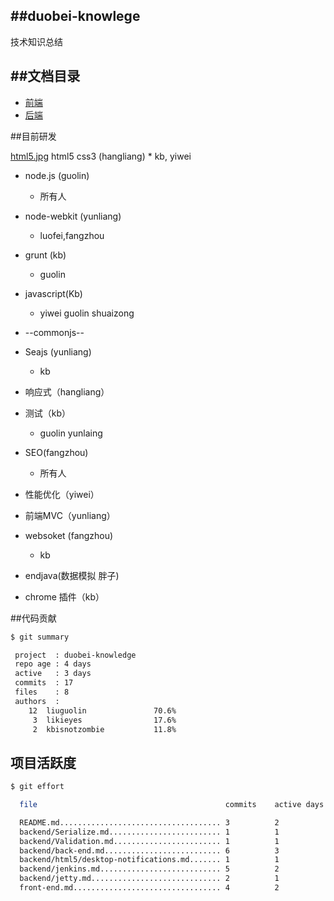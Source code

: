 ##duobei-knowlege
---
技术知识总结


##文档目录
----
    
* [前端](front-end.md)
* [后端](backend/back-end.md)

##目前研发

[html5.jpg](static/img/html5.jpg) html5 css3 (hangliang)
    * kb, yiwei

* node.js (guolin) 

    * 所有人

* node-webkit (yunliang)
    * luofei,fangzhou

* grunt (kb) 
    * guolin

* javascript(Kb)
    * yiwei guolin shuaizong

* --commonjs--
* Seajs (yunliang)
    * kb
* 响应式（hangliang）

* 测试（kb）
    * guolin  yunlaing

* SEO(fangzhou)
    * 所有人

* 性能优化（yiwei）

* 前端MVC（yunliang）

* websoket (fangzhou)
    * kb

* endjava(数据模拟 胖子)

* chrome 插件（kb）


##代码贡献

```bash
$ git summary 

 project  : duobei-knowledge
 repo age : 4 days
 active   : 3 days
 commits  : 17
 files    : 8
 authors  : 
    12	liuguolin               70.6%
     3	likieyes                17.6%
     2	kbisnotzombie           11.8%


```

## 项目活跃度

```bash
$ git effort

  file                                          commits    active days

  README.md.................................... 3          2
  backend/Serialize.md......................... 1          1
  backend/Validation.md........................ 1          1
  backend/back-end.md.......................... 6          3
  backend/html5/desktop-notifications.md....... 1          1
  backend/jenkins.md........................... 5          2
  backend/jetty.md............................. 2          1
  front-end.md................................. 4          2

```

